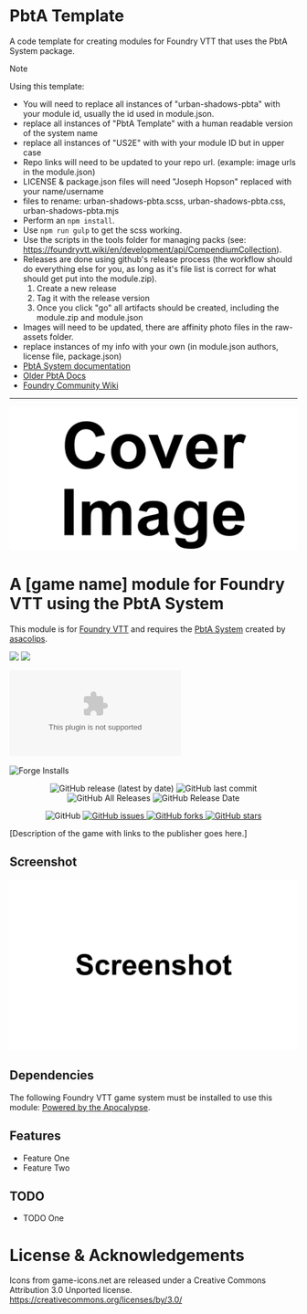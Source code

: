 # PbtA Template
A code template for creating modules for Foundry VTT that uses the PbtA System package.

> [!NOTE]
> Using this template: 
> - You will need to replace all instances of "urban-shadows-pbta" with your module id, usually the id used in module.json. 
> - replace all instances of "PbtA Template" with a human readable version of the system name
> - replace all instances of "US2E" with with your module ID but in upper case
> - Repo links will need to be updated to your repo url. (example: image urls in the module.json)
> - LICENSE & package.json files will need "Joseph Hopson" replaced with your name/username
> - files to rename: urban-shadows-pbta.scss, urban-shadows-pbta.css, urban-shadows-pbta.mjs
> - Perform an `npm install`. 
> - Use `npm run gulp` to get the scss working. 
> - Use the scripts in the tools folder for managing packs (see: https://foundryvtt.wiki/en/development/api/CompendiumCollection). 
> - Releases are done using github's release process (the workflow should do everything else for you, as long as it's file list is correct for what should get put into the module.zip).
>   1. Create a new release
>   2. Tag it with the release version
>   3. Once you click "go" all artifacts should be created, including the module.zip and module.json
> - Images will need to be updated, there are affinity photo files in the raw-assets folder.
> - replace instances of my info with your own (in module.json authors, license file, package.json)
> - [PbtA System documentation](https://github.com/asacolips-projects/pbta/wiki) 
> - [Older PbtA Docs](https://asacolips.gitbook.io/pbta-system)
> - [Foundry Community Wiki](https://foundryvtt.wiki/en/development)


<hr>

![Cover](assets/cover.webp)

# A [game name] module for Foundry VTT using the PbtA System
This module is for [Foundry VTT](https://foundryvtt.com/) and requires the [PbtA System](https://github.com/asacolips-projects/pbta) created by [asacolips](https://github.com/asacolips).

![](https://img.shields.io/badge/Foundry-v11-informational)
![](https://img.shields.io/badge/Foundry-v12-informational)
<!--- Downloads @ Latest Badge -->
![Latest Release Download Count](https://img.shields.io/github/downloads/philote/urban-shadows-pbta/latest/module.zip)
<!--- Forge Bazaar Install % Badge -->
![Forge Installs](https://img.shields.io/badge/dynamic/json?label=Forge%20Installs&query=package.installs&suffix=%25&url=https%3A%2F%2Fforge-vtt.com%2Fapi%2Fbazaar%2Fpackage%urban-shadows-pbta&colorB=4aa94a)

<p align="center">
    <img alt="GitHub release (latest by date)" src="https://img.shields.io/github/v/release/philote/urban-shadows-pbta"> 
    <img alt="GitHub last commit" src="https://img.shields.io/github/last-commit/philote/urban-shadows-pbta"> 
    <img alt="GitHub All Releases" src="https://img.shields.io/github/downloads/philote/urban-shadows-pbta/total" /> 
    <img alt="GitHub Release Date" src="https://img.shields.io/github/release-date/philote/dierpg?label=latest%20release" /> 
</p>
<p align="center">
    <img alt="GitHub" src="https://img.shields.io/github/license/philote/urban-shadows-pbta"> 
    <a href="https://github.com/philote/urban-shadows-pbta/issues">
        <img alt="GitHub issues" src="https://img.shields.io/github/issues/philote/urban-shadows-pbta">
    </a> 
    <a href="https://github.com/philote/urban-shadows-pbta/network">
        <img alt="GitHub forks" src="https://img.shields.io/github/forks/philote/urban-shadows-pbta">
    </a> 
    <a href="https://github.com/philote/urban-shadows-pbta/stargazers">
        <img alt="GitHub stars" src="https://img.shields.io/github/stars/philote/urban-shadows-pbta">
    </a> 
</p>

[Description of the game with links to the publisher goes here.]

## Screenshot
![Screenshot](assets/screenshot.webp)

## Dependencies

The following Foundry VTT game system must be installed to use this module: [Powered by the Apocalypse](https://foundryvtt.com/packages/pbta).

## Features

- Feature One
- Feature Two

## TODO
- TODO One

# License & Acknowledgements

Icons from game-icons.net are released under a Creative Commons Attribution 3.0 Unported license. https://creativecommons.org/licenses/by/3.0/
